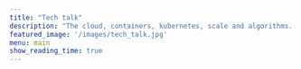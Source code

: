 ```yaml
---
title: "Tech talk"
description: "The cloud, containers, kubernetes, scale and algorithms. In my professional role as CTO and solutions architect for large scale distributed systems, I get to learn about a lot of awesome technology - this is the place where I can share some of that with you"
featured_image: '/images/tech_talk.jpg'
menu: main
show_reading_time: true
---
```

